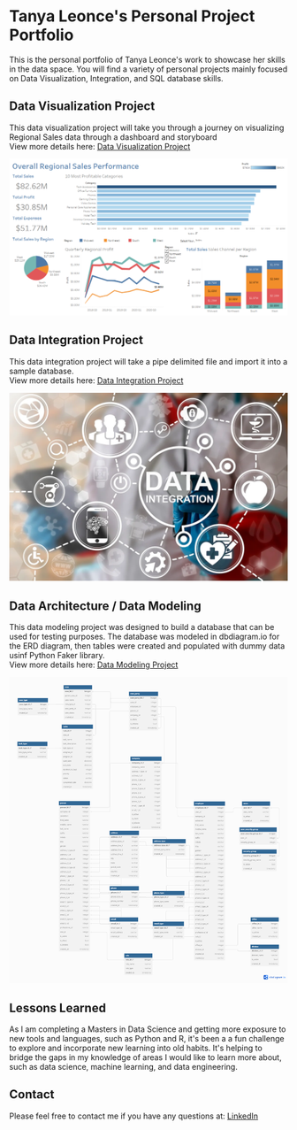 # Tanya Leonce's Personal Project Portfolio

This is the personal portfolio of Tanya Leonce's work to showcase her skills in the data space. You will find a variety of personal projects mainly focused on Data Visualization, Integration, and SQL database skills.

## Data Visualization Project

This data visualization project will take you through a journey on visualizing Regional Sales data through a dashboard and storyboard<br>
View more details here: [Data Visualization Project](https://github.com/tleonce33/portfolio/blob/main/Data%20Visualization%20Project/README.md)

<img src="Exec Dashboard Tanya Leonce.png" alt="data visualization" width="600"/>

## Data Integration Project

This data integration project will take a pipe delimited file and import it into a sample database.<br>
View more details here: [Data Integration Project](https://github.com/tleonce33/portfolio/blob/main/Data%20Integration%20Project/README.md)

<img src="data-integration.png" alt="data integration" width="600"/>

## Data Architecture / Data Modeling

This data modeling project was designed to build a database that can be used for testing purposes. The database was modeled in dbdiagram.io for the ERD diagram, then tables were created and populated with dummy data usinf Python Faker library.<br>
View more details here: [Data Modeling Project](https://github.com/tleonce33/portfolio/blob/main/Data%20Model%20Project/README.md#data-modeling-project)

<img src="ProjectDB.png" alt="Example ERD diagram" width="600"/>

## Lessons Learned

As I am completing a Masters in Data Science and getting more exposure to new tools and languages, such as Python and R, it's been a a fun challenge to explore and incorporate new learning into old habits. It's helping to bridge the gaps in my knowledge of areas I would like to learn more about, such as data science, machine learning, and data engineering.

## Contact

Please feel free to contact me if you have any questions at: [LinkedIn](https://www.linkedin.com/in/tanya-leonce/)
